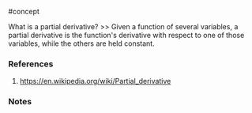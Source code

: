 #concept

What is a partial derivative? >> Given a function of several variables, a partial derivative is the function's derivative with respect to one of those variables, while the others are held constant.

### References
1. https://en.wikipedia.org/wiki/Partial_derivative

### Notes





